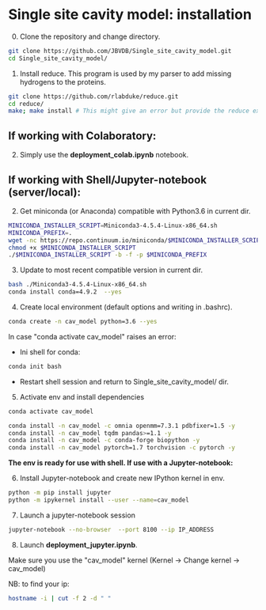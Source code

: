 # Single site cavity model: installation

0. Clone the repository and change directory.

```bash
git clone https://github.com/JBVDB/Single_site_cavity_model.git
cd Single_site_cavity_model/
```

1. Install reduce. This program is used by my parser to add missing hydrogens to the proteins.

```bash
git clone https://github.com/rlabduke/reduce.git
cd reduce/
make; make install # This might give an error but provide the reduce executable in this directory
```

## If working with Colaboratory:

2. Simply use the **deployment_colab.ipynb** notebook.

## If working with Shell/Jupyter-notebook (server/local):

2. Get miniconda (or Anaconda) compatible with Python3.6 in current dir.

```bash
MINICONDA_INSTALLER_SCRIPT=Miniconda3-4.5.4-Linux-x86_64.sh
MINICONDA_PREFIX=.
wget -nc https://repo.continuum.io/miniconda/$MINICONDA_INSTALLER_SCRIPT
chmod +x $MINICONDA_INSTALLER_SCRIPT
./$MINICONDA_INSTALLER_SCRIPT -b -f -p $MINICONDA_PREFIX
```

3. Update to most recent compatible version in current dir.

```bash
bash ./Miniconda3-4.5.4-Linux-x86_64.sh
conda install conda=4.9.2  --yes
```

4. Create local environment (default options and writing in .bashrc).

```bash
conda create -n cav_model python=3.6 --yes
```
In case "conda activate cav_model" raises an error:

  - Ini shell for conda:

  ```bash
  conda init bash
  ```

  - Restart shell session and return to Single_site_cavity_model/ dir.

5. Activate env and install dependencies

```bash
conda activate cav_model

conda install -n cav_model -c omnia openmm=7.3.1 pdbfixer=1.5 -y
conda install -n cav_model tqdm pandas>=1.1 -y
conda install -n cav_model -c conda-forge biopython -y
conda install -n cav_model pytorch=1.7 torchvision -c pytorch -y
```

**The env is ready for use with shell. If use with a Jupyter-notebook:**

6. Install Jupyter-notebook and create new IPython kernel in env.

```bash
python -m pip install jupyter
python -m ipykernel install --user --name=cav_model
```

7. Launch a jupyter-notebook session

```bash
jupyter-notebook --no-browser  --port 8100 --ip IP_ADDRESS
```
8. Launch **deployment_jupyter.ipynb**.

Make sure you use the "cav_model" kernel (Kernel -> Change kernel -> cav_model)

NB: to find your ip:

```bash
hostname -i | cut -f 2 -d " "

